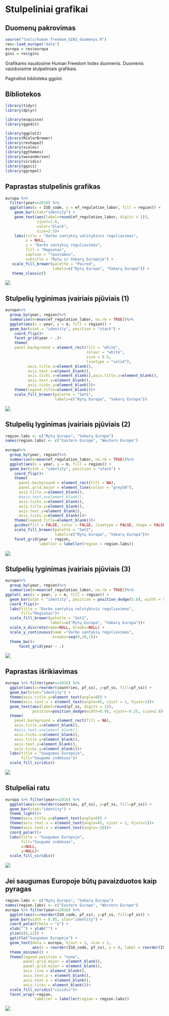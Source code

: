 Stulpeliniai grafikai
================

Duomenų pakrovimas
------------------

``` r
source("tools/human_freedom_GINI_duomenys.R")
res<-load_europe("data")
europa = res$europa
gini = res$gini
```

Grafikams naudosime Human Freedom Index duomenis. Duomenis vaizduosime stulpeliniais grafikais.

Pagindinė biblioteka ggplot.

Bibliotekos
-----------

``` r
library(tidyr)
library(dplyr)

library(esquisse)
library(ggedit)

library(ggplot2)
library(RColorBrewer)
library(reshape2)
library(scales)
library(ggthemes)
library(wesanderson)
library(viridis)
library(ggsci)
library(ggrepel)
```

Paprastas stulpelinis grafikas
------------------------------

``` r
europa %>%
  filter(year==2016) %>%
  ggplot(aes(x = ISO_code, y = ef_regulation_labor, fill = region)) +
    geom_bar(stat="identity") +
    geom_text(aes(label=round(ef_regulation_labor, digits = 1)),
              vjust=1.6,
              color="black",
              size=2.5)+
    labs(title = "Darbo santykių valstybinis reguliavimas",
         x = NULL,
         y = "Darbo santykių reguliavimas",
         fill = "Regionas",
         caption = "*pastabos",
         subtitle = "Rytų ir Vakarų Europoje") +
   scale_fill_brewer(palette = "Paired",
                     labels=c("Rytų Europa", "Vakarų Europa")) +
   theme_classic()
```

![](bar_plots_files/figure-markdown_github/unnamed-chunk-3-1.png)

Stulpelių lyginimas įvairiais pjūviais (1)
------------------------------------------

``` r
europa%>%
  group_by(year, region)%>%
  summarise(m=mean(ef_regulation_labor, na.rm = TRUE))%>%
  ggplot(aes(x = year, y = m, fill = region)) +
  geom_bar(stat = "identity", position = "stack") +
    coord_flip()+
    facet_grid(year ~ .)+
    theme(
    panel.background = element_rect(fill = "white",
                                    colour = "white",
                                    size = 0.5,
                                    linetype = "solid"), 
          axis.title.x=element_blank(),
          axis.text.x=element_blank(),
          axis.ticks.x=element_blank(),axis.title.y=element_blank(),
          axis.text.y=element_blank(),
          axis.ticks.y=element_blank())+
    theme(legend.title=element_blank())+
    scale_fill_brewer(palette = "Set1",
                      labels=c("Rytų Europa", "Vakarų Europa"))
```

![](bar_plots_files/figure-markdown_github/unnamed-chunk-4-1.png)

Stulpelių lyginimas įvairiais pjūviais (2)
------------------------------------------

``` r
region.labs <- c("Rytų Europa", "Vakarų Europa")
names(region.labs) <- c("Eastern Europe", "Western Europe")
   
europa%>%
  group_by(year, region)%>%
  summarise(m=mean(ef_regulation_labor, na.rm = TRUE))%>%
  ggplot(aes(x = year, y = m, fill = region)) +
  geom_bar(stat = "identity", position = "stack") +
    coord_flip()+
    theme(
      panel.background = element_rect(fill = NA),
      panel.grid.major = element_line(colour = "grey50"),                            #palikti langelius fone
      axis.title.x=element_blank(),
      #axis.text.x=element_blank(),
      axis.ticks.x=element_blank(),
      axis.title.y=element_blank(),
      axis.text.y=element_blank(),
      axis.ticks.y=element_blank())+
    theme(legend.title=element_blank())+
    guides(fill = FALSE, color = FALSE, linetype = FALSE, shape = FALSE)+            #ištrinti legendas
    scale_fill_brewer(palette = "Set2",
                      labels=c("Rytų Europa", "Vakarų Europa"))+
    facet_grid(year ~ region,
               labeller = labeller(region = region.labs))
```

![](bar_plots_files/figure-markdown_github/unnamed-chunk-5-1.png)

Stulpelių lyginimas įvairiais pjūviais (3)
------------------------------------------

``` r
europa%>%
  group_by(year, region)%>%
  summarise(m=mean(ef_regulation_labor, na.rm = TRUE))%>%
ggplot( aes(x = year, y = m, fill = region)) +
  geom_bar(stat = "identity", position = position_dodge(5.8), width = 5) +
  coord_flip()+
  labs(title = "Darbo santykių valstybinis reguliavimas",
       fill="Regionas")+
  scale_fill_brewer(palette = "Set1",
                    labels=c("Rytų Europa", "Vakarų Europa"))+
  scale_x_discrete(name=NULL, breaks=NULL) +                                          #galima ir pervadinti labels=c("a", "b", "c")
  scale_y_continuous(name ="darbo santykių reguliavimas",
                     breaks=seq(0,10,1))+
  theme_bw()+
      facet_grid(year ~ .)
```

![](bar_plots_files/figure-markdown_github/unnamed-chunk-6-1.png)

Paprastas išrikiavimas
----------------------

``` r
europa %>% filter(year==2016) %>%
  ggplot(aes(x=reorder(countries, pf_ss), y=pf_ss, fill=pf_ss)) +
  geom_bar(stat="identity") +
  theme(axis.title.y=element_text(angle=0)) +
  theme(axis.text.x = element_text(angle=45, vjust = 1, hjust=1))+
  geom_text(aes(label=round(pf_ss, digits = 1)),
            position=position_dodge(width=0.9), vjust=-0.25, size=2.8)+
  theme(
    panel.background = element_rect(fill = NA),
    axis.title.x=element_blank(),
    #axis.text.x=element_blank(),
    axis.ticks.x=element_blank(),
    axis.title.y=element_blank(),
    axis.text.y=element_blank(),
    axis.ticks.y=element_blank())+
  labs(title = "Saugumas Europoje",
       fill="Saugumo indeksas")+
  scale_fill_viridis()
```

![](bar_plots_files/figure-markdown_github/unnamed-chunk-7-1.png)

Stulpeliai ratu
---------------

``` r
europa %>% filter(year==2016) %>%
  ggplot(aes(x=reorder(countries, pf_ss), y=pf_ss, fill=pf_ss)) +
  geom_bar(stat="identity") +
  theme_light()+
  theme(axis.title.y=element_text(angle=0)) + 
  theme(axis.text.x = element_text(angle=45, vjust = 1, hjust=1))+
  theme(axis.text.x = element_text(angle=-20))+
  coord_polar()+
  labs(title = "Saugumas Europoje",
       fill="Saugumo indeksas",
       x=NULL,
       y=NULL)+
  scale_fill_viridis()
```

![](bar_plots_files/figure-markdown_github/unnamed-chunk-8-1.png)

Jei saugumas Europoje būtų pavaizduotos kaip pyragas
----------------------------------------------------

``` r
region.labs <- c("Rytų Europa", "Vakarų Europa")                      
names(region.labs) <- c("Eastern Europe", "Western Europe")
europa %>% filter(year==2016) %>%
  ggplot(aes(x=reorder(ISO_code, pf_ss), y=pf_ss, fill=pf_ss)) + 
  geom_bar(width = 0.85, stat="identity") + 
  coord_polar(theta = "y") +
  xlab("") + ylab("") +
  ylim(c(0,12)) +                                                                      #keicia apskritimo dydi
  ggtitle("Saugumas Europoje") +
  geom_text(data = europa, hjust = 1, size = 1,
            aes(x = reorder(ISO_code, pf_ss), y = 0, label = reorder(ISO_code, pf_ss))) +
  theme_minimal() +
  theme(legend.position = "none",
        panel.grid.major = element_blank(),
        panel.grid.minor = element_blank(),
        axis.line = element_blank(),
        axis.text.y = element_blank(),
        axis.text.x = element_blank(),
        axis.ticks = element_blank())+
  scale_fill_viridis("cividis")+
  facet_wrap(~region,
             labeller = labeller(region = region.labs))
```

![](bar_plots_files/figure-markdown_github/unnamed-chunk-9-1.png)
